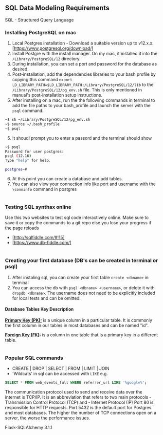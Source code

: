 ## SQL Data Modeling Requirements
SQL - Structured Query Language <br>
### Installing PostgreSQL on mac
1. Local Postgres installation - Download a suitable version up to v12.x.x. [https://www.postgresql.org/download/]
2. Install Postgre with the install manager. On my mac, it installed it into the `/Library/PostgreSQL/12` directory.
3. During installation, you can set a port and password for the database as desired.
4. Post-installation, add the dependencies libraries to your bash profile by copying this command `export LD_LIBRARY_PATH=$LD_LIBRARY_PATH:/Library/PostgreSQL/12/lib` to the `/Library/PostgreSQL/12/pg_env.sh` file. This is only mentioned in manual's post-installation setup instructions.
4. After installing on a mac, run the the following commands in terminal to add the file paths to your bash_profile and launch the server with the `psql` command. 
```bash
~$ sh ~/Library/PostgreSQL/12/pg_env.sh 
~$ source ~/.bash_profile
~$ psql
```
5. It shoudl prompt you to enter a passord and the terminal should show
```bash
~$ psql
Password for user postgres: 
psql (12.16)
Type "help" for help.

postgres=# 
```
6. At this point you can create a database and add tables.
7. You can also view your connection info like port and username with the ` \conninfo` command in postgres
<br><br>

### Testing SQL synthax online
Use this two websites to test sql code interactively online. Make sure to save it or copy the commands to a git repo else you lose your progress if the page reloads
- [http://sqlfiddle.com/#!15]
- [https://www.db-fiddle.com/]
<br><br>

### Creating your first database (DB's can be created in terminal or psql)
1. After instaling sql, you can create your first table `create <dbname>` in terminal
2. You can access the db with `psql <dbname> <username>`, or delete it with `dropdb <dbname>`. The username does not need to be explicitly included for local tests and can be omitted.

#### Database Tables Key Description
<u><b>Primary Key (PK):</b></u> is a unique column in a particular table. It is commonly the first column in our tables in most databases and can be named "id".

<u><b>Foreign Key (FK):</b></u> is a column in one table that is a primary key in a different table. 
<br><br>

### Popular SQL commands
- CREATE | DROP | SELECT | FROM | LIMIT | JOIN
- 'Wildcats' in sql can be accessed with `LIKE` e.g. 
```sql
SELECT * FROM web_events_full WHERE referrer_url LIKE '%google%';
```

The communication protocol used to send and receive data over the internet is TCP/IP. It is an abbreviation that refers to  two main protocols
    - Transmission Control Protocol (TCP) and 
    - Internet Protocol (IP)
Port 80 is responsible for HTTP requests. Port 5432 is the default port for Postgres and most databases. The higher the number of TCP connections open on a server, the worse the performance issues.

Flask-SQLAlchemy 3.1.1